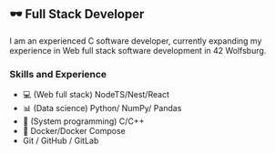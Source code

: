 ## 🕶 Full Stack Developer
I am an experienced C software developer, currently expanding my experience in Web full stack software development in 42 Wolfsburg.
### Skills and Experience

- :computer: (Web full stack) NodeTS/Nest/React
- :bar_chart: (Data science) Python/ NumPy/ Pandas
- :floppy_disk: (System programming) C/C++
- :whale: Docker/Docker Compose
- Git / GitHub / GitLab
